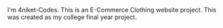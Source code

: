 I'm 4niket-Codes.
This is an E-Commerce Clothing website project.
This was created as my college final year project.
